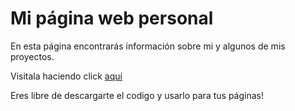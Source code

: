 # Mi página web personal

En esta página encontrarás información sobre mi y algunos de mis proyectos.

Visitala haciendo click [aquí](https://raultl12.github.io/)

Eres libre de descargarte el codigo y usarlo para tus páginas!